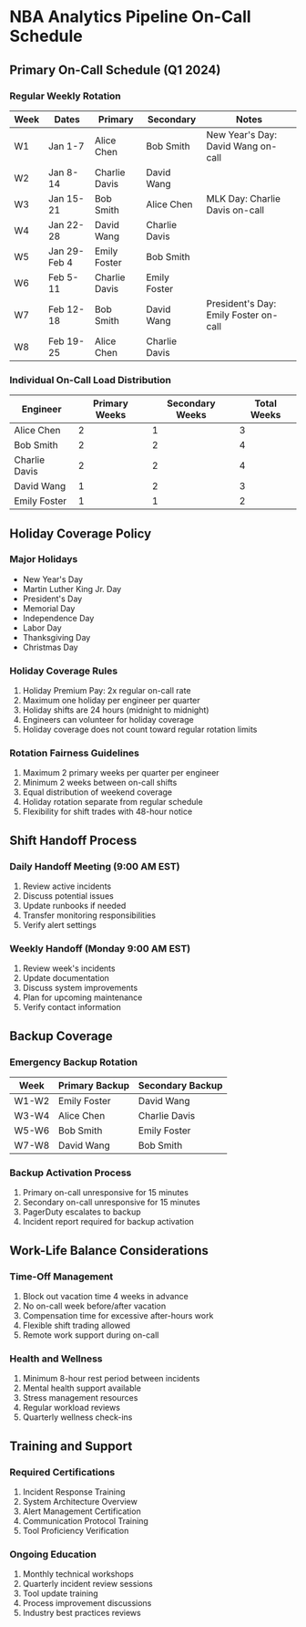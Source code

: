# NBA Analytics Pipeline On-Call Schedule

## Primary On-Call Schedule (Q1 2024)

### Regular Weekly Rotation
| Week | Dates | Primary | Secondary | Notes |
|------|-------|---------|-----------|--------|
| W1 | Jan 1-7 | Alice Chen | Bob Smith | New Year's Day: David Wang on-call |
| W2 | Jan 8-14 | Charlie Davis | David Wang | |
| W3 | Jan 15-21 | Bob Smith | Alice Chen | MLK Day: Charlie Davis on-call |
| W4 | Jan 22-28 | David Wang | Charlie Davis | |
| W5 | Jan 29-Feb 4 | Emily Foster | Bob Smith | |
| W6 | Feb 5-11 | Charlie Davis | Emily Foster | |
| W7 | Feb 12-18 | Bob Smith | David Wang | President's Day: Emily Foster on-call |
| W8 | Feb 19-25 | Alice Chen | Charlie Davis | |

### Individual On-Call Load Distribution
| Engineer | Primary Weeks | Secondary Weeks | Total Weeks |
|----------|---------------|-----------------|-------------|
| Alice Chen | 2 | 1 | 3 |
| Bob Smith | 2 | 2 | 4 |
| Charlie Davis | 2 | 2 | 4 |
| David Wang | 1 | 2 | 3 |
| Emily Foster | 1 | 1 | 2 |

## Holiday Coverage Policy

### Major Holidays
- New Year's Day
- Martin Luther King Jr. Day
- President's Day
- Memorial Day
- Independence Day
- Labor Day
- Thanksgiving Day
- Christmas Day

### Holiday Coverage Rules
1. Holiday Premium Pay: 2x regular on-call rate
2. Maximum one holiday per engineer per quarter
3. Holiday shifts are 24 hours (midnight to midnight)
4. Engineers can volunteer for holiday coverage
5. Holiday coverage does not count toward regular rotation limits

### Rotation Fairness Guidelines
1. Maximum 2 primary weeks per quarter per engineer
2. Minimum 2 weeks between on-call shifts
3. Equal distribution of weekend coverage
4. Holiday rotation separate from regular schedule
5. Flexibility for shift trades with 48-hour notice

## Shift Handoff Process

### Daily Handoff Meeting (9:00 AM EST)
1. Review active incidents
2. Discuss potential issues
3. Update runbooks if needed
4. Transfer monitoring responsibilities
5. Verify alert settings

### Weekly Handoff (Monday 9:00 AM EST)
1. Review week's incidents
2. Update documentation
3. Discuss system improvements
4. Plan for upcoming maintenance
5. Verify contact information

## Backup Coverage

### Emergency Backup Rotation
| Week | Primary Backup | Secondary Backup |
|------|---------------|------------------|
| W1-W2 | Emily Foster | David Wang |
| W3-W4 | Alice Chen | Charlie Davis |
| W5-W6 | Bob Smith | Emily Foster |
| W7-W8 | David Wang | Bob Smith |

### Backup Activation Process
1. Primary on-call unresponsive for 15 minutes
2. Secondary on-call unresponsive for 15 minutes
3. PagerDuty escalates to backup
4. Incident report required for backup activation

## Work-Life Balance Considerations

### Time-Off Management
1. Block out vacation time 4 weeks in advance
2. No on-call week before/after vacation
3. Compensation time for excessive after-hours work
4. Flexible shift trading allowed
5. Remote work support during on-call

### Health and Wellness
1. Minimum 8-hour rest period between incidents
2. Mental health support available
3. Stress management resources
4. Regular workload reviews
5. Quarterly wellness check-ins

## Training and Support

### Required Certifications
1. Incident Response Training
2. System Architecture Overview
3. Alert Management Certification
4. Communication Protocol Training
5. Tool Proficiency Verification

### Ongoing Education
1. Monthly technical workshops
2. Quarterly incident review sessions
3. Tool update training
4. Process improvement discussions
5. Industry best practices reviews 